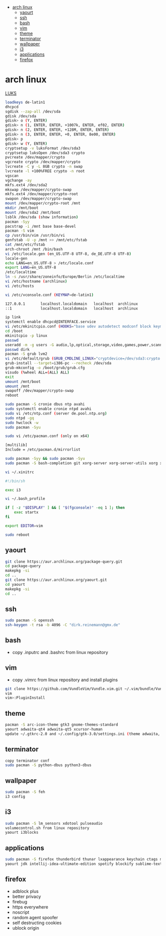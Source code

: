 <!-- toc -->
  * [arch linux](#arch-linux)
    * [yaourt](#yaourt)
    * [ssh](#ssh)
    * [bash](#bash)
    * [vim](#vim)
    * [theme](#theme)
    * [terminator](#terminator)
    * [wallpaper](#wallpaper)
    * [i3](#i3)
    * [applications](#applications)
    * [firefox](#firefox)
<!-- toc -->


# arch linux

[LUKS](https://wiki.archlinux.org/index.php/Dm-crypt/Device_encryption#Encryption_options_for_LUKS_mode)

```bash
loadkeys de-latin1
dhcpcd
sgdisk --zap-all /dev/sda
gdisk /dev/sda
gdisk> o (Y, ENTER)
gdisk> n (1, ENTER, ENTER, +1007k, ENTER, ef02, ENTER)
gdisk> n (2, ENTER, ENTER, +128M, ENTER, ENTER)
gdisk> n (3, ENTER, ENTER, +0, ENTER, 8e00, ENTER)
gdisk> p
gdisk> w (Y, ENTER)
cryptsetup -v luksFormat /dev/sda3
cryptsetup luksOpen /dev/sda3 crypto
pvcreate /dev/mapper/crypto
vgcreate crypto /dev/mapper/crypto
lvcreate -C y -L 8GB crypto -n swap
lvcreate -l +100%FREE crypto -n root
vgscan
vgchange -ay
mkfs.ext4 /dev/sda2
mkswap /dev/mapper/crypto-swap
mkfs.ext4 /dev/mapper/crypto-root
swapon /dev/mapper/crypto-swap
mount /dev/mapper/crypto-root /mnt
mkdir /mnt/boot
mount /dev/sda2 /mnt/boot
lsblk /dev/sda (show information)
pacman -Syy
pacstrap -i /mnt base base-devel
pacman -S vim
cp /usr/bin/vim /usr/bin/vi
genfstab -U -p /mnt >> /mnt/etc/fstab
cat /mnt/etc/fstab
arch-chroot /mnt /bin/bash
vi /etc/locale.gen (en_US.UTF-8 UTF-8, de_DE.UTF-8 UTF-8)
locale-gen
echo LANG=en_US.UTF-8 > /etc/locale.conf
export LANG=en_US.UTF-8
/etc/localtime
ln -s /usr/share/zoneinfo/Europe/Berlin /etc/localtime
vi /etc/hostname (archlinux)
vi /etc/hosts
```

```bash
vi /etc/vconsole.conf (KEYMAP=de-latin1)

127.0.0.1       localhost.localdomain   localhost  archlinux
::1             localhost.localdomain   localhost  archlinux
```

```bash
ip link
systemctl enable dhcpcd@INTERFACE.service
vi /etc/mkinitcpio.conf (HOOKS="base udev autodetect modconf block keymap encrypt lvm2 filesystems keyboard fsck")
cd /boot
mkinitcpio -p linux
passwd
useradd -m -g users -G audio,lp,optical,storage,video,games,power,scanner,wheel -s /bin/bash dirk
passwd dirk
pacman -S grub lvm2
vi /etc/default/grub (GRUB_CMDLINE_LINUX="cryptdevice=/dev/sda3:crypto resume=/dev/crypto/swap")
grub-install --target=i386-pc --recheck /dev/sda
grub-mkconfig -o /boot/grub/grub.cfg
visudo (%wheel ALL=(ALL) ALL)
exit
umount /mnt/boot
umount /mnt
swapoff /dev/mapper/crypto-swap
reboot
```

```bash
sudo pacman -S cronie dbus ntp avahi
sudo systemctl enable cronie ntpd avahi
sudo vi /etc/ntp.conf (server de.pool.ntp.org)
sudo ntpd -gq
sudo hwclock -w
sudo pacman -Syu
```

```bash
sudo vi /etc/pacman.conf (only on x64)

[multilib]
Include = /etc/pacman.d/mirrorlist
```

```bash
sudo pacman -Syy && sudo pacman -Syu
sudo pacman -S bash-completion git xorg-server xorg-server-utils xorg xorg-xinit xorg-drivers i3 i3-wm i3-status dmenu rofi dunst terminator xterm
```

```bash
vi ~/.xinitrc

#!/bin/sh

exec i3
```

```bash
vi ~/.bash_profile

if [ -z "$DISPLAY" ] && [ "$(fgconsole)" -eq 1 ]; then
    exec startx
fi

export EDITOR=vim
```

```bash
sudo reboot
```

## yaourt

```bash
git clone https://aur.archlinux.org/package-query.git
cd package-query
makepkg -si
cd ..
git clone https://aur.archlinux.org/yaourt.git
cd yaourt
makepkg -si
cd ..
```

## ssh

```bash
sudo pacman -S openssh
ssh-keygen -t rsa -b 4096 -C "dirk.reinemann@gmx.de"
```

## bash

* copy .inputrc and .bashrc from linux repository

## vim

* copy .vimrc from linux repository and install plugins

```bash
git clone https://github.com/VundleVim/Vundle.vim.git ~/.vim/bundle/Vundle.vim
vim
vim>:PluginInstall
```

## theme

```bash
pacman -S arc-icon-theme gtk3 gnome-themes-standard
yaourt adwaita-qt4 adwaita-qt5 xcursor-human
update ~/.gtkrc-2.0 and ~/.config/gtk-3.0/settings.ini (theme adwaita, cursor human, icon arc)
```

## terminator

```bash
copy terminator conf
sudo pacman -S python-dbus python3-dbus
```

## wallpaper

```bash
sudo pacman -S feh
i3 config
```

## i3

```bash
sudo pacman -S lm_sensors xdotool pulseaudio
volumecontrol.sh from linux repository
yaourt i3blocks
```

## applications

```bash
sudo pacman -S firefox thunderbird thunar lxappearance keychain ctags meld kile rhythmbox scala chromium keepassx easytag pdfsam zeal gparted wine openttd mednafen htop libreoffice nmap wireshark-gtk filezilla
yaourt jdk intellij-idea-ultimate-edition spotify blockify sublime-text-dev skypeforlinux-bin gtkhash postman-bin
```
## firefox

* adblock plus
* better privacy
* firebug
* https everywhere
* noscript
* random agent spoofer
* self destructing cookies
* ublock origin
